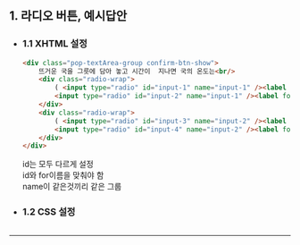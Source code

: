 ## 1. 라디오 버튼, 예시답안

* ### 1.1 XHTML 설정
    ```html
    <div class="pop-textArea-group confirm-btn-show">
        뜨거운 국을 그릇에 담아 놓고 시간이  지나면 국의 온도는<br/>
        <div class="radio-wrap">
            ( <input type="radio" id="input-1" name="input-1" /><label for="input-1">높아</label>, 
            <input type="radio" id="input-2" name="input-1" /><label for="input-2">낮아</label>)지고, 그릇의 온도는
        </div>
        <div class="radio-wrap">
            ( <input type="radio" id="input-3" name="input-2" /><label for="input-3">높아</label>, 
            <input type="radio" id="input-4" name="input-2" /><label for="input-4">낮아</label>)집니다.
        </div>
    </div>
    ```
    id는 모두 다르게 설정</br>
    id와 for이름을 맞춰야 함</br>
    name이 같은것끼리 같은 그룹</br>


* ### 1.2 CSS 설정
    ```css
    
    ```
***
